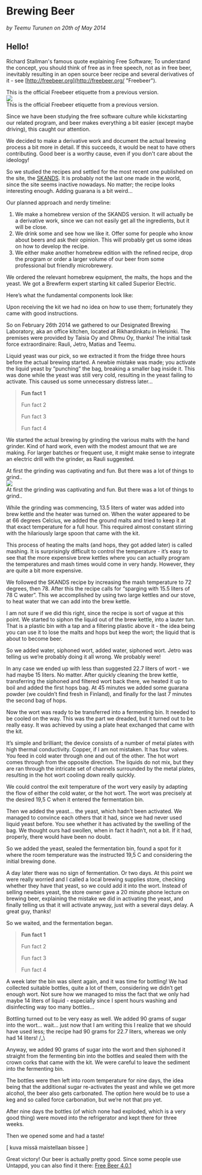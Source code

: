 Brewing Beer
================
_by Teemu Turunen on 20th of May 2014_



Hello!
------

Richard Stallman's famous quote explaining Free Software; To understand the concept, you should think of free as in free speech, not as in free beer, inevitably resulting in an open source beer recipe and several derivatives of it - see [http://freebeer.org](http://freebeer.org/ "Freebeer"). 

<div class="col-sm-2 col-sm-pull-2 hidden-xs caption text-right">
    This is the official Freebeer etiquette from a previous version.
</div>
<div class="row text-center">
    <div class="col-sm-7">
        <img class="padded-img" src="/assets/img/FREEBEER3.2_label.png" />
    </div>
</div>
<div class="col-xs-12 visible-xs caption text-center">
    This is the official Freebeer etiquette from a previous version.
</div>

Since we have been studying the free software culture while kickstarting our related program, and beer makes everything a bit easier (except maybe driving), this caught our attention.

We decided to make a derivative work and document the actual brewing process a bit more in detail. If this succeeds, it would be neat to have others contributing. Good beer is a worthy cause, even if you don't care about the ideology!

So we studied the recipes and settled for the most recent one published on the site, the [SKANDS](http://freebeer.org/blog/recipe "SKANDS"). It is probably not the last one made in the world, since the site seems inactive nowadays. No matter; the recipe looks interesting enough. Adding guarana is a bit weird...

Our planned approach and nerdy timeline:

1. We make a homebrew version of the SKANDS version. It will actually be a derivative work, since we can not easily get all the ingredients, but it will be close. 
2. We drink some and see how we like it. Offer some for people who know about beers and ask their opinion. This will probably get us some ideas on how to develop the recipe. 
3. We either make another homebrew edition with the refined recipe, drop the program or order a larger volume of our beer from some professional but friendly microbrewery.

We ordered the relevant homebrew equipment, the malts, the hops and the yeast. We got a Brewferm expert starting kit called Superior Electric. 

Here’s what the fundamental components look like:



Upon receiving the kit we had no idea on how to use them; fortunately they came with good instructions.

So on February 26th 2014 we gathered to our Designated Brewing Laboratory, aka an office kitchen, located at Rikhardinkatu in Helsinki. The premises were provided by Taisia Oy and Ohmu Oy, thanks! The initial task force extraordinaire: Rauli, Jetro, Matias and Teemu. 

Liquid yeast was our pick, so we extracted it from the fridge three hours before the actual brewing started. A newbie mistake was made; you activate the liquid yeast by “punching” the bag, breaking a smaller bag inside it. This was done while the yeast was still very cold, 
resulting in the yeast failing to activate. This caused us some unnecessary distress later...

> **Fun fact 1**
>
> Fun fact 2
>
> Fun fact 3
>
> Fun fact 4

We started the actual brewing by grinding the various malts with the hand grinder. Kind of hard work, even with the modest amount that we are making. For larger batches or frequent use, it might make sense to integrate an electric drill with the grinder, as Rauli suggested. 

<div class="col-sm-2 col-sm-pull-2 hidden-xs caption text-right">
    At first the grinding was captivating and fun. But there was a lot of things to grind..
</div>
<div class="row text-center">
    <div class="col-sm-7">
        <img class="padded-img" src="/assets/img/photo_1.jpg" />
    </div>
</div>
<div class="col-xs-12 visible-xs caption text-center">
    At first the grinding was captivating and fun. But there was a lot of things to grind..
</div>

While the grinding was commencing, 13.5 liters of water was added into brew kettle and the heater was turned on. When the water appeared to be at 66 degrees Celcius, we added the ground malts and tried to keep it at that exact temperature for a full hour. This required almost constant stirring with the hilariously large spoon that came with the kit. 

This process of heating the malts (and hops, they got added later) is called mashing. It is surprisingly difficult to control the temperature - it’s easy to see that the more expensive brew kettles where you can actually program the temperatures and mash times would come in very handy. However, they are quite a bit more expensive.

We followed the SKANDS recipe by increasing the mash temperature to 72 degrees, then 78. After this the recipe calls for “sparging with 15.5 liters of 78 C water”. This we accomplished by using two large kettles and our stove, to heat water that we can add into the brew kettle. 

I am not sure if we did this right, since the recipe is sort of vague at this point. We started to siphon the liquid out of the brew kettle, into a lauter tun. That is a plastic bin with a tap and a filtering plastic above it - the idea being you can use it to lose the malts and hops but keep the wort; the liquid that is about to become beer. 

So we added water, siphoned wort, added water, siphoned wort. Jetro was telling us we’re probably doing it all wrong. We probably were!

In any case we ended up with less than suggested 22.7 liters of wort - we had maybe 15 liters. No matter. After quickly cleaning the brew kettle, transferring the siphoned and filtered wort back there, we heated it up to boil and added the first hops bag. At 45 minutes we added some guarana powder (we couldn’t find fresh in Finland), and finally for the last 7 minutes the second bag of hops. 

Now the wort was ready to be transferred into a fermenting bin. It needed to be cooled on the way. This was the part we dreaded, but it turned out to be really easy. It was achieved by using a plate heat exchanged that came with the kit. 

It’s simple and brilliant; the device consists of a number of metal plates with high thermal conductivity. Copper, if I am not mistaken. It has four valves. You feed in cold water through one and out of the other. The hot wort comes through from the opposite direction. The liquids do not mix, but they are ran through the intricate set of channels surrounded by the metal plates, resulting in the hot wort cooling down really quickly. 

We could control the exit temperature of the wort very easily by adapting the flow of either the cold water, or the hot wort. The wort was precisely at the desired 19,5 C when it entered the fermentation bin. 

Then we added the yeast… the yeast, which hadn’t been activated. We managed to convince each others that it had, since we had never used liquid yeast before. You see whether it has activated by the swelling of the bag. We thought ours had swollen, when in fact it hadn’t, not a bit. If it had, properly, there would have been no doubt. 

So we added the yeast, sealed the fermentation bin, found a spot for it where the room temperature was the instructed 19,5 C and considering the initial brewing done. 

A day later there was no sign of fermentation. Or two days. At this point we were really worried and I called a local brewing supplies store, checking whether they have that yeast, so we could add it into the wort. Instead of selling newbies yeast, the store owner gave a 20 minute phone lecture on brewing beer, explaining the mistake we did in activating the yeast, and finally telling us that it will activate anyway, just with a several days delay. A great guy, thanks!

So we waited, and the fermentation began.

> **Fun fact 1**
>
> Fun fact 2
>
> Fun fact 3
>
> Fun fact 4

A week later the bin was silent again, and it was time for bottling! We had collected suitable bottles, quite a lot of them, considering we didn’t get enough wort. Not sure how we managed to miss the fact that we only had maybe 14 liters of liquid - especially since I spent hours washing and disinfecting way too many bottles...

Bottling turned out to be very easy as well. We added 90 grams of sugar into the wort… wait… just now that I am writing this I realize that we should have used less; the recipe had 90 grams for 22.7 liters, whereas we only had 14 liters! /_\

Anyway, we added 90 grams of sugar into the wort and then siphoned it straight from the fermenting bin into the bottles and sealed them with the crown corks that came with the kit. We were careful to leave the sediment into the fermenting bin. 

The bottles were then left into room temperature for nine days, the idea being that the additional sugar re-activates the yeast and while we get more alcohol, the beer also gets carbonated. The option here would be to use a keg and so called force carbonation, but we’re not that pro yet. 

After nine days the bottles (of which none had exploded, which is a very good thing) were moved into the refrigerator and kept there for three weeks. 

Then we opened some and had a taste! 

[ kuva missä maistellaan bissee ]

Great victory! Our beer is actually pretty good. Since some people use Untappd, you can also find it there: [Free Beer 4.0.1](https://untappd.com/b/spicebrew-free-beer-4-0-1/642919 "Free Beer 4.0.1")
